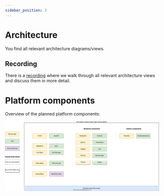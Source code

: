 ```yaml
---
sidebar_position: 3
---
```


# Architecture

You find all relevant architecture diagrams/views.

## Recording

There is a [recording](https://confluence.catena-x.net/display/ARTI/Architectur+Overview#ArchitecturOverview-KnowledgeHandover-ArchitectureOverview-Sigi220328) where we walk through all relevant architecture views and discuss them in more detail.

# Platform components

Overview of the planned platform components:

![Overview_Responsibilities](assets/DefaultStack.svg)